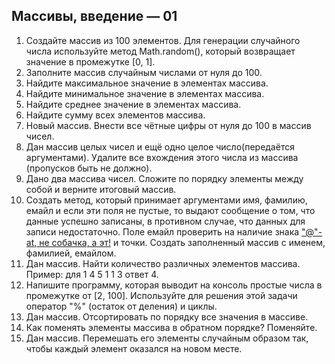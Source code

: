 ## Массивы, введение — 01

1. Создайте массив из 100 элементов. Для генерации случайного числа используйте метод Math.random(), который возвращает значение в промежутке [0, 1].
2. Заполните массив случайным числами от нуля до 100.
3. Найдите максимальное значение в элементах массива.
4. Найдите минимальное значение в элементах массива.
5. Найдите среднее значение в элементах массива.
6. Найдите сумму всех элементов массива.
7. Новый массив. Внести все чётные цифры от нуля до 100 в массив чисел.
8. Дан массив целых чисел и ещё одно целое число(передаётся аргументами). Удалите все вхождения этого числа из массива (пропусков быть не должно).
9. Дано два массива чисел. Сложите по порядку элементы между собой и верните итоговый массив.
10. Создать метод, который принимает аргументами имя, фамилию, емайл и если эти поля не пустые, то выдают сообщение о том, что данные успешно записаны, в противном случае, что данных для записи недостаточно. Поле емайл проверить на наличие знака ["@"-at, не собачка, а эт!](https://en.wikipedia.org/wiki/At_sign) и точки. Создать заполненный массив с именем, фамилией, емайлом.
11. Дан массив. Найти количество различных элементов массива. Пример: для 1 4 5 1 1 3 ответ 4.
12. Напишите программу, которая выводит на консоль простые числа в промежутке от [2, 100]. Используйте для решения этой задачи оператор "%" (остаток от деления) и циклы.
13. Дан массив. Отсортировать по порядку все значения в массиве.   
14. Как поменять элементы массива в обратном порядке? Поменяйте.
15. Дан массив. Перемешать его элементы случайным образом так, чтобы каждый элемент оказался на новом месте.
